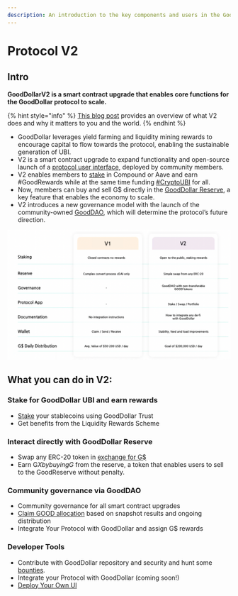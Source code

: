 ```yaml
---
description: An introduction to the key components and users in the GoodDollar protocol.
---
```


# Protocol V2

## **Intro**

**GoodDollarV2 is a smart contract upgrade that enables core functions for the GoodDollar protocol to scale.**

{% hint style="info" %}
[This blog post](https://www.gooddollar.org/gooddollarv2-launches-the-epoch-of-defi-for-good/) provides an overview of what V2 does and why it matters to you and the world.
{% endhint %}

* GoodDollar leverages yield farming and liquidity mining rewards to encourage capital to flow towards the protocol, enabling the sustainable generation of UBI.
* V2 is a smart contract upgrade to expand functionality and open-source launch of a [protocol user interface](../smart-contract-guides/deploy-your-own-gooddollar-ui.md), deployed by community members.
* V2 enables members to [stake](../smart-contract-guides/stake-v2.md) in Compound or Aave and earn #GoodRewards while at the same time funding [#CryptoUBI](https://twitter.com/search?q=%23cryptoubi\&src=typed\_query) for all.
* Now, members can buy and sell G$ directly in the [GoodDollar Reserve](../smart-contract-guides/buy-and-sell-gusd.md), a key feature that enables the economy to scale.
* V2 introduces a new governance model with the launch of the community-owned [GoodDAO](systems-elements/7.-governance-dao.md#\_x9v4kk8jp487), which will determine the protocol’s future direction.&#x20;

![V1 (POC) vs. V2](<../.gitbook/assets/protocolv2 (1).png>)

## What you can do in V2:

### Stake for GoodDollar UBI and earn rewards&#x20;

* [Stake](../smart-contract-guides/stake-v2.md) your stablecoins using GoodDollar Trust&#x20;
* Get benefits from the Liquidity Rewards Scheme

### Interact directly with GoodDollar Reserve&#x20;

* Swap any ERC-20 token in [exchange for G$ ](../smart-contract-guides/buy-and-sell-gusd.md)
* Earn G$X by buying G$ from the reserve, a token that enables users to sell to the GoodReserve without penalty.

### Community governance via GoodDAO&#x20;

* Community governance for all smart contract upgrades&#x20;
* [Claim GOOD allocation](../smart-contract-guides/claim-good-and-gdx.md) based on snapshot results and ongoing distribution
* Integrate Your Protocol with GoodDollar and assign G$ rewards

### Developer Tools&#x20;

* Contribute with GoodDollar repository and security and hunt some [bounties](https://github.com/GoodDollar/Bounties/issues).&#x20;
* Integrate your Protocol with GoodDollar (coming soon!)&#x20;
* [Deploy Your Own UI](../smart-contract-guides/deploy-your-own-gooddollar-ui.md)
